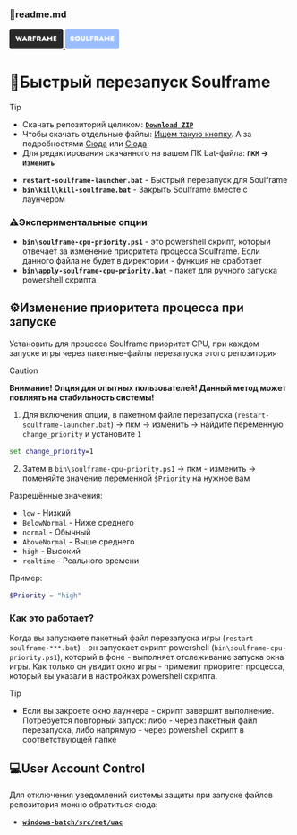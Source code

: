 ### 📕readme.md
<p align="left">
   <a href="https://github.com/N3M1X10/warframe-batch-tools/blob/master/src/quick-restart/warframe/readme.md">
      <img width="96" alt="warframe guide" src="https://github.com/N3M1X10/warframe-batch-tools/blob/master/assets/warframe-badge.png">
   </a>
  <a href="https://github.com/N3M1X10/warframe-batch-tools/blob/master/src/quick-restart/soulframe/readme.md">
      <img width="96" alt="soulframe guide" src="https://github.com/N3M1X10/warframe-batch-tools/blob/master/assets/soulframe-badge-hl.png">
   </a>
</p>

# 🔁Быстрый перезапуск Soulframe

>[!tip]
> - Скачать репозиторий целиком: [**`Download ZIP`**](https://github.com/N3M1X10/warframe-batch-tools/archive/refs/heads/master.zip)
> - Чтобы скачать отдельные файлы: [Ищем такую кнопку](https://github.com/user-attachments/assets/c0169211-4266-4d54-b594-22e762d0938b). А за подробностями [Сюда](https://docs.github.com/ru/get-started/start-your-journey/downloading-files-from-github) или [Сюда](https://blog.skillfactory.ru/kak-skachivat-s-github/)
> - Для редактирования скачанного на вашем ПК bat-файла: **`ПКМ` -> `Изменить`**

- **`restart-soulframe-launcher.bat`** - Быстрый перезапуск для Soulframe
- **`bin\kill\kill-soulframe.bat`** - Закрыть Soulframe вместе с лаунчером

### ⚠️Экспериментальные опции
- **`bin\soulframe-cpu-priority.ps1`** - это powershell скрипт, который отвечает за изменение приоритета процесса Soulframe. Если данного файла не будет в директории - функция не сработает
- **`bin\apply-soulframe-cpu-priority.bat`** - пакет для ручного запуска powershell скрипта

## ⚙️Изменение приоритета процесса при запуске
Установить для процесса Soulframe приоритет CPU, при каждом запуске игры через пакетные-файлы перезапуска этого репозитория

> [!caution]
> **Внимание! Опция для опытных пользователей! Данный метод может повлиять на стабильность системы!**

1. Для включения опции, в пакетном файле перезапуска (`restart-soulframe-launcher.bat`) -> пкм -> изменить -> найдите переменную `change_priority` и установите `1`

```bat
set change_priority=1
```

2. Затем в `bin\soulframe-cpu-priority.ps1` -> пкм - изменить -> поменяйте значение переменной `$Priority` на нужное вам

Разрешённые значения:

- `low` - Низкий
- `BelowNormal` - Ниже среднего
- `normal` - Обычный
- `AboveNormal` - Выше среднего
- `high` - Высокий               
- `realtime` - Реального времени

Пример:
```ps1
$Priority = "high"
```

### Как это работает?
Когда вы запускаете пакетный файл перезапуска игры (`restart-soulframe-***.bat`) - он запускает скрипт powershell (`bin\soulframe-cpu-priority.ps1`), который в фоне - выполняет отслеживание запуска окна игры. Как только он увидит окно игры - применит приоритет процесса, который вы указали в настройках powershell скрипта.

>[!tip]
>- Если вы закроете окно лаунчера - скрипт завершит выполнение. Потребуется повторный запуск: либо - через пакетный файл перезапуска, либо напрямую - через powershell скрипт в соответствующей папке

## 💻User Account Control
Для отключения уведомлений системы защиты при запуске файлов репозитория можно обратиться сюда:
- [**`windows-batch/src/net/uac`**](https://github.com/N3M1X10/windows-batch/tree/master/src/net/uac)
